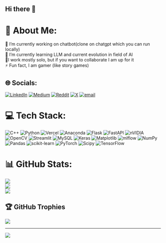 ## Hi there 👋

# 💫 About Me:
🔭 I’m currently working on chatbot(clone on chatgpt which you can run locally)<br>🌱 I’m currently learning LLM and current evolution in field of AI<br>🤝I work mostly solo, but if you want to collaborate I am up for it<br>⚡ Fun fact, I am gamer (like story games)


## 🌐 Socials:
[![LinkedIn](https://img.shields.io/badge/LinkedIn-%230077B5.svg?logo=linkedin&logoColor=white)](https://linkedin.com/in/vansh-visariya-b48898300) [![Medium](https://img.shields.io/badge/Medium-12100E?logo=medium&logoColor=white)](https://medium.com/@vanshvisariya1985) [![Reddit](https://img.shields.io/badge/Reddit-%23FF4500.svg?logo=Reddit&logoColor=white)](https://reddit.com/user/Unfair_Association89) [![X](https://img.shields.io/badge/X-black.svg?logo=X&logoColor=white)](https://x.com/@vansh_visariya) [![email](https://img.shields.io/badge/Email-D14836?logo=gmail&logoColor=white)](mailto:vanshvisariya1985@gmail.com) 

# 💻 Tech Stack:
![C++](https://img.shields.io/badge/c++-%2300599C.svg?style=for-the-badge&logo=c%2B%2B&logoColor=white) ![Python](https://img.shields.io/badge/python-3670A0?style=for-the-badge&logo=python&logoColor=ffdd54) ![Vercel](https://img.shields.io/badge/vercel-%23000000.svg?style=for-the-badge&logo=vercel&logoColor=white) ![Anaconda](https://img.shields.io/badge/Anaconda-%2344A833.svg?style=for-the-badge&logo=anaconda&logoColor=white) ![Flask](https://img.shields.io/badge/flask-%23000.svg?style=for-the-badge&logo=flask&logoColor=white) ![FastAPI](https://img.shields.io/badge/FastAPI-005571?style=for-the-badge&logo=fastapi) ![nVIDIA](https://img.shields.io/badge/cuda-000000.svg?style=for-the-badge&logo=nVIDIA&logoColor=green) ![OpenCV](https://img.shields.io/badge/opencv-%23white.svg?style=for-the-badge&logo=opencv&logoColor=white) ![Streamlit](https://img.shields.io/badge/Streamlit-%23FE4B4B.svg?style=for-the-badge&logo=streamlit&logoColor=white) ![MySQL](https://img.shields.io/badge/mysql-4479A1.svg?style=for-the-badge&logo=mysql&logoColor=white) ![Keras](https://img.shields.io/badge/Keras-%23D00000.svg?style=for-the-badge&logo=Keras&logoColor=white) ![Matplotlib](https://img.shields.io/badge/Matplotlib-%23ffffff.svg?style=for-the-badge&logo=Matplotlib&logoColor=black) ![mlflow](https://img.shields.io/badge/mlflow-%23d9ead3.svg?style=for-the-badge&logo=numpy&logoColor=blue) ![NumPy](https://img.shields.io/badge/numpy-%23013243.svg?style=for-the-badge&logo=numpy&logoColor=white) ![Pandas](https://img.shields.io/badge/pandas-%23150458.svg?style=for-the-badge&logo=pandas&logoColor=white) ![scikit-learn](https://img.shields.io/badge/scikit--learn-%23F7931E.svg?style=for-the-badge&logo=scikit-learn&logoColor=white) ![PyTorch](https://img.shields.io/badge/PyTorch-%23EE4C2C.svg?style=for-the-badge&logo=PyTorch&logoColor=white) ![Scipy](https://img.shields.io/badge/SciPy-%230C55A5.svg?style=for-the-badge&logo=scipy&logoColor=%white) ![TensorFlow](https://img.shields.io/badge/TensorFlow-%23FF6F00.svg?style=for-the-badge&logo=TensorFlow&logoColor=white)
# 📊 GitHub Stats:
![](https://github-readme-stats.vercel.app/api?username=vansh-visariya&theme=blueberry&hide_border=false&include_all_commits=true&count_private=true)<br/>
![](https://nirzak-streak-stats.vercel.app/?user=vansh-visariya&theme=blueberry&hide_border=false)<br/>
![](https://github-readme-stats.vercel.app/api/top-langs/?username=vansh-visariya&theme=blueberry&hide_border=false&include_all_commits=true&count_private=true&layout=compact)

## 🏆 GitHub Trophies
![](https://github-profile-trophy.vercel.app/?username=vansh-visariya&theme=github_dark&no-frame=true&no-bg=false&margin-w=4)

---
[![](https://visitcount.itsvg.in/api?id=vansh-visariya&icon=9&color=8)](https://visitcount.itsvg.in)

<!-- Proudly created with GPRM ( https://gprm.itsvg.in ) -->
